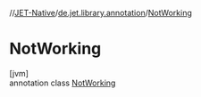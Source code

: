 //[JET-Native](../../../index.md)/[de.jet.library.annotation](../index.md)/[NotWorking](index.md)

# NotWorking

[jvm]\
annotation class [NotWorking](index.md)
